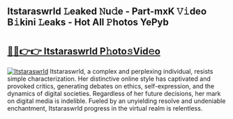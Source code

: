 ## Itstaraswrld 𝙻eaked 𝙽u𝚍e - Part-mxK 𝚅𝚒deo B𝚒kini 𝙻eaks - Hot All 𝙿hotos YePyb

# <h2><a href="http://ld1c5lk.urlbe.top/?page=Itstaraswrld">🔗🔗👉👉 Itstaraswrld P𝚑oto𝚜Vid𝚎o</a></h2>

[![Itstaraswrld](https://i.imgur.com/eBuTRDB.gif)](http://ld1c5lk.urlbe.top/?page=Itstaraswrld)
Itstaraswrld, a complex and perplexing individual, resists simple characterization. Her distinctive online style has captivated and provoked critics, generating debates on ethics, self-expression, and the dynamics of digital societies. Regardless of her future decisions, her mark on digital media is indelible. Fueled by an unyielding resolve and undeniable enchantment, Itstaraswrld progress in the virtual realm is relentless.
